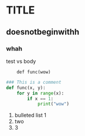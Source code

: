 # TITLE #
## doesnotbeginwithh ##
### whah ###


test vs body


~~~
    def func(wow)
~~~

```python
### This is a comment
def func(x, y):
    for y in range(x):
        if x == 1:
            print("wow")
```

1. bulleted list 1
2. two
3. 3
